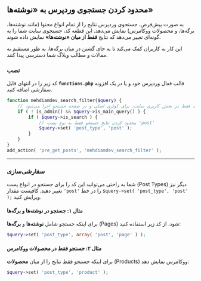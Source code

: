 

## محدود کردن جستجوی وردپرس به «نوشته‌ها»

به صورت پیش‌فرض، جستجوی وردپرس نتایج را از تمام انواع محتوا (مانند نوشته‌ها، برگه‌ها، و محصولات ووکامرس) نمایش می‌دهد. این قطعه کد، جستجوی سایت شما را به گونه‌ای تغییر می‌دهد که نتایج **فقط از میان «نوشته‌ها»** نمایش داده شوند.

این کار به کاربران کمک می‌کند تا به جای گشتن در میان برگه‌ها، به طور مستقیم به مقالات و مطالب وبلاگ شما دسترسی پیدا کنند.

### نصب

کد زیر را در انتهای فایل **`functions.php`** قالب فعال وردپرس خود و یا در یک افزونه سفارشی اضافه کنید.

```php
function mehdiamdev_search_filter($query) {
    // اطمینان از اینکه کد فقط در بخش کاربری سایت، برای کوئری اصلی و در صفحه جستجو اجرا می‌شود
    if ( ! is_admin() && $query->is_main_query() ) {
        if ( $query->is_search ) {
            // محدود کردن نتایج جستجو فقط به نوع پست 'post'
            $query->set( 'post_type', 'post' );
        }
    }
}
add_action( 'pre_get_posts', 'mehdiamdev_search_filter' );
```

-----

### سفارشی‌سازی

شما به راحتی می‌توانید این کد را برای جستجو در انواع پست (Post Types) دیگر نیز تغییر دهید. کافیست مقدار `'post'` را در خط `$query->set( 'post_type', 'post' );` ویرایش کنید.

#### مثال ۱: جستجو در نوشته‌ها و برگه‌ها

برای اینکه جستجو شامل **نوشته‌ها** و **برگه‌ها** (Pages) شود، از کد زیر استفاده کنید:

```php
$query->set( 'post_type', array( 'post', 'page' ) );
```

#### مثال ۲: جستجو فقط در محصولات ووکامرس

برای اینکه جستجو فقط نتایج را از میان **محصولات** (Products) ووکامرس نمایش دهد:

```php
$query->set( 'post_type', 'product' );
```
